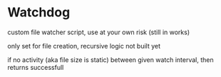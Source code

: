 Watchdog
========

custom file watcher script, use at your own risk (still in works)

only set for file creation, recursive logic not built yet

if no activity (aka file size is static) between given watch interval, then returns successfull
